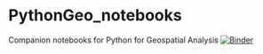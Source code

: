 # PythonGeo_notebooks
Companion notebooks for Python for Geospatial Analysis
[![Binder](https://mybinder.org/badge_logo.svg)](https://mybinder.org/v2/gh/datamongerbonny/PythonGeo_notebooks.git/)

